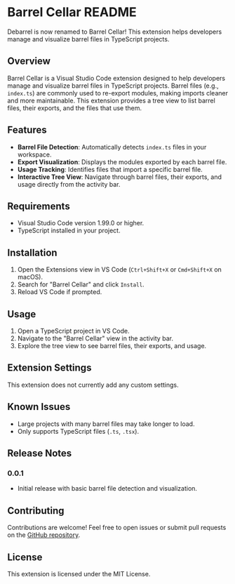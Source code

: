 # Barrel Cellar README

Debarrel is now renamed to Barrel Cellar! This extension helps developers manage and visualize barrel files in TypeScript projects.

## Overview

Barrel Cellar is a Visual Studio Code extension designed to help developers manage and visualize barrel files in TypeScript projects. Barrel files (e.g., `index.ts`) are commonly used to re-export modules, making imports cleaner and more maintainable. This extension provides a tree view to list barrel files, their exports, and the files that use them.

## Features

- **Barrel File Detection**: Automatically detects `index.ts` files in your workspace.
- **Export Visualization**: Displays the modules exported by each barrel file.
- **Usage Tracking**: Identifies files that import a specific barrel file.
- **Interactive Tree View**: Navigate through barrel files, their exports, and usage directly from the activity bar.

## Requirements

- Visual Studio Code version 1.99.0 or higher.
- TypeScript installed in your project.

## Installation

1. Open the Extensions view in VS Code (`Ctrl+Shift+X` or `Cmd+Shift+X` on macOS).
2. Search for "Barrel Cellar" and click `Install`.
3. Reload VS Code if prompted.

## Usage

1. Open a TypeScript project in VS Code.
2. Navigate to the "Barrel Cellar" view in the activity bar.
3. Explore the tree view to see barrel files, their exports, and usage.

## Extension Settings

This extension does not currently add any custom settings.

## Known Issues

- Large projects with many barrel files may take longer to load.
- Only supports TypeScript files (`.ts`, `.tsx`).

## Release Notes

### 0.0.1

- Initial release with basic barrel file detection and visualization.

## Contributing

Contributions are welcome! Feel free to open issues or submit pull requests on the [GitHub repository](https://github.com/tjagithub/debarrel).

## License

This extension is licensed under the MIT License.
